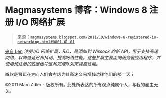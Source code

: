 <!--yml

类别：未分类

日期：2024-05-18 04:49:11

-->

# Magmasystems 博客：Windows 8 注册 I/O 网络扩展

> 来源：[`magmasystems.blogspot.com/2011/10/windows-8-registered-io-networking.html#0001-01-01`](http://magmasystems.blogspot.com/2011/10/windows-8-registered-io-networking.html#0001-01-01)

[来自 Len](http://www.serverframework.com/asynchronousevents/2011/10/windows-8-registered-io-networking-extensions.html) *注册 I/O 网络扩展，RIO，是添加到 Winsock 的新 API，用于支持高速网络，以降低延迟和抖动，提高网络性能。这些扩展主要面向服务器应用程序，并使用预注册的数据缓冲区和完成队列来提高性能。*

微软是否正在走向人们会考虑为其高速交易堆栈选择他们的那一天？

©2011 Marc Adler - 版权所有。此处所表达的所有观点纯属个人，与我的雇主无关。
